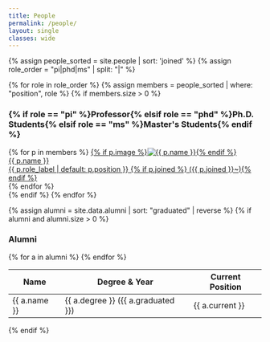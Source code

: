 ```yaml
---
title: People
permalink: /people/
layout: single
classes: wide
---
```


{% assign people_sorted = site.people | sort: 'joined' %}
{% assign role_order = "pi|phd|ms" | split: "|" %}

{% for role in role_order %}
{% assign members = people_sorted | where: "position", role %}
{% if members.size > 0 %}
<h3>
{% if role == "pi" %}Professor{% elsif role == "phd" %}Ph.D. Students{% elsif role == "ms" %}Master's Students{% endif %}
</h3>

<div class="people-grid">
{% for p in members %}
<a class="person-card" href="{{ p.url | relative_url }}">
{% if p.image %}<img src="{{ p.image | relative_url }}" alt="{{ p.name }}">{% endif %}
<div class="person-meta">
<div class="person-name">{{ p.name }}</div>
<div class="person-role">
  {{ p.role_label | default: p.position }}
  {% if p.joined %} ({{ p.joined }}~){% endif %}
</div>
</div>
</a>
{% endfor %}
</div>
{% endif %}
{% endfor %}

{% assign alumni = site.data.alumni | sort: "graduated" | reverse %}
{% if alumni and alumni.size > 0 %}
<h3>Alumni</h3>
<table class="alumni-table">
<thead><tr><th>Name</th><th>Degree & Year</th><th>Current Position</th></tr></thead>
<tbody>
{% for a in alumni %}
<tr>
<td>{{ a.name }}</td>
<td>{{ a.degree }} ({{ a.graduated }})</td>
<td>{{ a.current }}</td>
</tr>
{% endfor %}
</tbody>
</table>
{% endif %}
